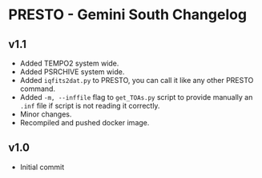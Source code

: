 # PRESTO - Gemini South Changelog

## v1.1
- Added TEMPO2 system wide.
- Added PSRCHIVE system wide.
- Added `iqfits2dat.py` to PRESTO, you can call it like any other PRESTO command.
- Added `-m, --inffile` flag to `get_TOAs.py` script to provide manually an `.inf` file if script is not reading it correctly.
- Minor changes.
- Recompiled and pushed docker image.

## v1.0
- Initial commit